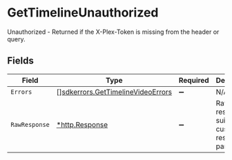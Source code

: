 # GetTimelineUnauthorized

Unauthorized - Returned if the X-Plex-Token is missing from the header or query.


## Fields

| Field                                                                                  | Type                                                                                   | Required                                                                               | Description                                                                            |
| -------------------------------------------------------------------------------------- | -------------------------------------------------------------------------------------- | -------------------------------------------------------------------------------------- | -------------------------------------------------------------------------------------- |
| `Errors`                                                                               | [][sdkerrors.GetTimelineVideoErrors](../../models/sdkerrors/gettimelinevideoerrors.md) | :heavy_minus_sign:                                                                     | N/A                                                                                    |
| `RawResponse`                                                                          | [*http.Response](https://pkg.go.dev/net/http#Response)                                 | :heavy_minus_sign:                                                                     | Raw HTTP response; suitable for custom response parsing                                |